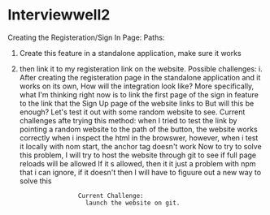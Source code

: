 # Interviewwell2

Creating the Registeration/Sign In Page:
Paths:
  1. Create this feature in a standalone application, make sure it works
  2. then link it to my registeration link on the website.
         Possible challenges:
         i. After creating the registeration page in the standalone application and it works on its own,
             How will the integration look like?
             More specifically, what I'm thinking right now is to link the first page of the sign in feature to the link that the Sign Up page of the website links to
             But will this be enough?
             Let's test it out with some random website to see.
               Current challenges afte trying this method:
                   when I tried to test the link by pointing a random website to the path of the button,
                       the website works correctly when i inspect the html in the browswer, however, when i test it locally with nom start, the anchor tag doesn't work
                       Now to try to solve this problem, I will try to host the website through git to see if full page reloads will be allowed
                       If it s allowed, then it it just a problem with npm that i can ignore, if it doesn't then I will have to figuure out a new way to solve this

                         Current Challenge:
                           launch the website on git.
        
